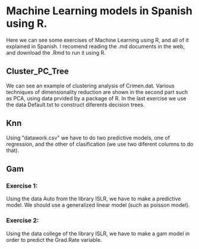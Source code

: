 # Machine Learning models in Spanish using R.

Here we can see some exercises of Machine Learning using R, and all of it explained in Spanish.
I recomend reading the .md documents in the web, and download the .Rmd to run it using R.

## Cluster_PC_Tree

We can see an example of clustering analysis of Crimen.dat. Various techniques of dimensionality reduction are shown in the second part such as PCA, using data prvided by a package of R.
In the last exercise we use the data Default.txt to construct diferents decision trees.

## Knn
Using "datawork.csv" we have to do two predictive models, one of regression, and the other of clasification (we use
two diferent columns to do that).

## Gam

### Exercise 1:
Using the data Auto from the library ISLR, we have to make a predictive model. We should use a generalized linear model (such as poisson model).

### Exercise 2:
Using the data college of the library ISLR, we have to make a gam model in order to predict the Grad.Rate variable.